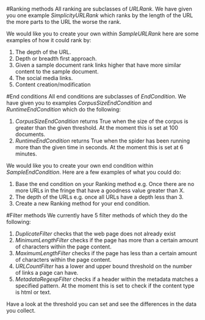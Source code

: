#Ranking methods
All ranking are subclasses of *URLRank*. We have given you one example
*SimplicityURLRank* which ranks by the length of the URL the more parts
to the URL the worse the rank.

We would like you to create your own within *SampleURLRank* here are some
examples of how it could rank by:

1. The depth of the URL.
2. Depth or breadth first approach.
3. Given a sample document rank links higher that have more similar content
to the sample document.
4. The social media links.
5. Content creation/modification

#End conditions
All end conditions are subclasses of *EndCondition*. We have given you to
examples *CorpusSizeEndCondition* and *RuntimeEndCondition* which do the
following:

1. *CorpusSizeEndCondition* returns True when the size of the corpus is greater
than the given threshold. At the moment this is set at 100 documents.
2. *RuntimeEndCondition* returns True when the spider has been running more
than the given time in seconds. At the moment this is set at 6 minutes.

We would like you to create your own end condition within *SampleEndCondition*.
Here are a few examples of what you could do:

1. Base the end condition on your Ranking method e.g. Once there are no more
URLs in the fringe that have a goodness value greater than X.
2. The depth of the URLs e.g. once all URLs have a depth less than 3.
3. Create a new Ranking method for your end condition. 

#Filter methods
We currently have 5 filter methods of which they do the following:

1. *DuplicateFilter* checks that the web page does not already exist
2. *MinimumLengthFilter* checks if the page has more than a certain amount of
characters within the page content.
3. *MaximumLengthFilter* checks if the page has less than a certain amount of
characters within the page content.
4. *URLCountFilter* has a lower and upper bound threshold on the number of
links a page can have.
5. *MetadataRegexpFilter* checks if a header within the metadata matches a
specified pattern. At the moment this is set to check if the content type is
html or text.

Have a look at the threshold you can set and see the differences in the data
you collect.
